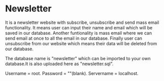 # Newsletter
It is a newsletter website with subscribe, unsubscribe and send mass email functionality. It means user can input their name and email which will be saved in our database. Another funtionality is mass email where we can send email at once to all the email in our database. Finally user can unsubscribe from our website which means their data will be deleted from our database.

The database name is "newsletter" which can be imported to your own database.It is also uploaded here as "newsletter.sql".
 
Username = root.
Password = ""(blank).
Servername = localhost.
